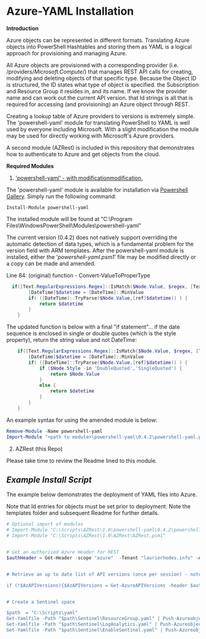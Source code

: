 # Azure-YAML Installation 
**Introduction**

Azure objects can be represented in different formats.  Translating Azure objects into PowerShell Hashtables and storing them as YAML is a logical approach for provisioning and managing Azure.

All Azure objects are provisioned with a corresponding provider (i.e. /providers/*Microsoft.Compute*/) that manages REST API calls for creating, modifying and deleting objects of that specific type.  Because the Object ID is structured, the ID states what type of object is specified. the Subscription and Resource Group it resides in, and its name.  If we know the provider name and can work out the current API version. that Id strings is all that is required for accessing (and provisioning) an Azure object through REST.

Creating a lookup table of Azure providers to versions is extremely simple.  The 'powershell-yaml' module for translating PowerShell to YAML is well used by everyone including Microsoft.  With a slight modification the module may be used for directly working with Microsoft's Azure providers.

A second module (AZRest) is included in this repository that demonstrates how to authenticate to Azure and get objects from the cloud.



**Required Modules**

1.  <u>'powershell-yaml' - with modificationmodification.</u>

The 'powershell-yaml' module is available for installation via [Powershell Gallery](http://www.powershellgallery.com/). Simply run the following command:

```
Install-Module powershell-yaml
```

The installed module will be found at "C:\Program Files\WindowsPowerShell\Modules\powershell-yaml"

The current version (0.4.2) does not natively support overriding the automatic detection of data types, which is a fundamental problem for the version field with ARM templates.  After the powershell-yaml module is installed, either the '*powershell-yaml.psm1*' file may be modified directly or a copy can be made and amended.

Line 84: (original) function - Convert-ValueToProperType

```powershell
  if([Text.RegularExpressions.Regex]::IsMatch($Node.Value, $regex, [Text.RegularExpressions.RegexOptions]::IgnorePatternWhitespace) ) {
        [DateTime]$datetime = [DateTime]::MinValue
        if( ([DateTime]::TryParse($Node.Value,[ref]$datetime)) ) {
            return $datetime
        }
    }
```

The updated function is below with a final "if statement"... if the date sequence is enclosed in single or double quotes (which is the style property), return the string value and not DateTime:

```powershell
    if([Text.RegularExpressions.Regex]::IsMatch($Node.Value, $regex, [Text.RegularExpressions.RegexOptions]::IgnorePatternWhitespace) ) {
        [DateTime]$datetime = [DateTime]::MinValue
        if( ([DateTime]::TryParse($Node.Value,[ref]$datetime)) ) {
            if ($Node.Style -in 'DoubleQuoted','SingleQuoted') {
                return $Node.Value
            }
            else {
                return $datetime
            }
        }
    }
```

An example syntax for using the amended module is below:

```powershell
Remove-Module -Name powershell-yaml
Import-Module "<path to module>\powershell-yaml\0.4.2\powershell-yaml.psm1" 
```



2. AZRest (this Repo)

[\modules\powershell]: \modules\powershell	"Found here"

Please take time to review the Readme lined to this module.





## *Example Install Script*

The example below demonstrates the deployment of YAML files into Azure.  

Note that Id entries for objects must be set prior to deployment.  Note the templates folder and subsequent Readme for further details.

```powershell
# Optional import of modules
# Import-Module "C:\Scripts\AZRest\1.0\powershell-yaml\0.4.2\powershell-yaml.psm1" 
# Import-Module "C:\Scripts\AZRest\1.0\AZRest\AZRest.psm1" 


# Get an authorised Azure Header for REST
$authHeader = Get-Header -scope "azure"  -Tenant "laurierhodes.info" -AppId "aa73b052-6cea-4f17-b54b-6a536be5c722" -secret 'XXXXXXXXXXXXXXXXXXXXXXXXX’ 


# Retrieve an up to date list of API versions (once per session) - note that any subscription may be used for generating a current API versions file.

if (!$AzAPIVersions){$AzAPIVersions = Get-AzureAPIVersions -header $authHeader -SubscriptionID "2be53ae5-6e46-47df-beb9-6f3a795387b8"}


# Create a Sentinel space

$path  = "C:\Scripts\yaml"
Get-Yamlfile -Path "$path\Sentinel\ResourceGroup.yaml" | Push-Azureobject -AuthHeader $authHeader -Apiversions $AzAPIVersions 
Get-Yamlfile -Path "$path\Sentinel\LogAnalytics.yaml" | Push-Azureobject -AuthHeader $authHeader -Apiversions $AzAPIVersions 
Get-Yamlfile -Path "$path\Sentinel\EnableSentinel.yaml" | Push-Azureobject -AuthHeader $authHeader -Apiversions $AzAPIVersions 


```



